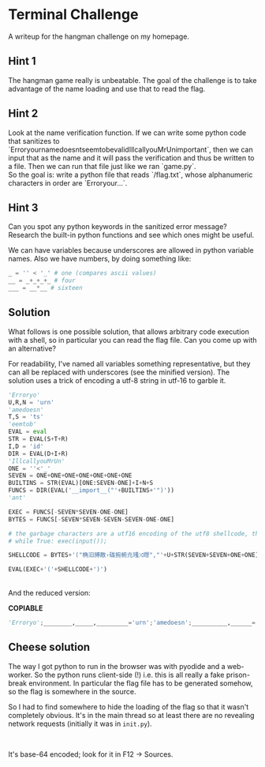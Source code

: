 # Terminal Challenge

A writeup for the <DiscreetLink href='https://terminal.danielc.rocks'>hangman</DiscreetLink> challenge on my homepage.

## Hint 1
<Spoiler>
The hangman game really is <ProminentLink href='https://youtu.be/le5uGqHKll8?t=550'>unbeatable</ProminentLink>. The goal of the challenge is to take advantage of the name loading and use that to read the flag.
</Spoiler>

## Hint 2
<Spoiler>
Look at the name verification function. If we can write some python code that sanitizes to `ErroryournamedoesntseemtobevalidIllcallyouMrUnimportant`, then we can input that as the name and it will pass the verification and thus be written to a file. Then we can run that file just like we ran `game.py`.

<br/>
So the goal is: write a python file that reads `/flag.txt`, whose alphanumeric characters in order are `Erroryour...`.
</Spoiler>

## Hint 3
<Spoiler>
Can you spot any python keywords in the sanitized error message? Research the built-in python functions and see which ones might be useful.

<br/>

We can have variables because underscores are allowed in python variable names.
Also we have numbers, by doing something like:

```py
_ = '' < '_' # one (compares ascii values)
__ = _+_+_+_ # four
___ = __*__ # sixteen
```
</Spoiler>

## Solution
<Spoiler>
What follows is one possible solution, that allows arbitrary code execution with a shell, so in particular you can read the flag file. Can you come up with an alternative?

<br/>

For readability, I've named all variables something representative, but they can all be replaced with underscores (see the minified version). The solution uses a <ProminentLink href='https://github.com/clemg/pythongolfer?tab=readme-ov-file#3---qa'>trick</ProminentLink> of encoding a utf-8 string in utf-16 to garble it.

```py
'Erroryo'
U,R,N = 'urn'
'amedoesn'
T,S = 'ts'
'eemtob'
EVAL = eval
STR = EVAL(S+T+R)
I,D = 'id'
DIR = EVAL(D+I+R)
'IllcallyouMrUn'
ONE = ''<'_'
SEVEN = ONE+ONE+ONE+ONE+ONE+ONE+ONE
BUILTINS = STR(EVAL)[ONE:SEVEN-ONE]+I+N+S
FUNCS = DIR(EVAL('__import__("'+BUILTINS+'")'))
'ant'

EXEC = FUNCS[-SEVEN*SEVEN-ONE-ONE]
BYTES = FUNCS[-SEVEN*SEVEN-SEVEN-SEVEN-ONE-ONE]

# the garbage characters are a utf16 encoding of the utf8 shellcode, the decoded version is:
# while True: exec(input());

SHELLCODE = BYTES+'("桷汩⁥牔敵›硥捥椨灮瑵⤨㬩","'+U+STR(SEVEN+SEVEN+ONE+ONE)+'")['+STR(ONE+ONE)+':]'

EVAL(EXEC+'('+SHELLCODE+')')
```

<br/>

<div className='inline'>
And the reduced version:
</div>

__COPIABLE__
```py
'Erroryo';________,_____,_________='urn';'amedoesn';__________,______='ts';'eemtob';___=eval;____,___________='id';'IllcallyouMrUn';_=''<'_';__=_+_+_+_+_+_+_;___((____________:=___(___________+____+_____)(___('__import__("'+(_______:=___(______+__________+_____))(___)[_:__-_]+____+_________+______+'")')))[-__*__-_-_]+'('+____________[-__*__-__-__-_-_]+'("桷汩⁥牔敵›硥捥椨灮瑵⤨㬩","'+________+_______(__+__+_+_)+'")['+_______(_+_)+':]'+')');'ant'
```
</Spoiler>


## Cheese solution
<Spoiler>
The way I got python to run in the browser was with <DiscreetLink href='https://pyodide.org/en/stable/'>pyodide</DiscreetLink> and a <DiscreetLink href='https://developer.mozilla.org/en-US/docs/Web/API/Web_Workers_API/Using_web_workers'>web-worker</DiscreetLink>.
So the python runs client-side (!) i.e. this is all really a fake prison-break environment. In particular the flag file has to be generated somehow, so the flag is somewhere in the source.

<br/>

So I had to find somewhere to hide the loading of the flag so that it wasn't completely obvious. It's in the main thread so at least there are no revealing network requests (initially it was in `init.py`).

<br/>

It's base-64 encoded; look for it in F12 -&gt; Sources.
</Spoiler>